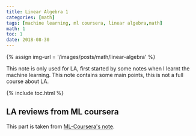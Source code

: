```yaml
---
title: Linear Algebra 1
categories: [math]
tags: [machine learning, ml coursera, linear algebra,math]
math: 1
toc: 1
date: 2018-08-30
---
```


{% assign img-url = '/images/posts/math/linear-algebra' %}

This note is only used for LA, first started by some notes when I learnt the machine learning. This note contains some main points, this is not a full course about LA.

{% include toc.html %}

## LA reviews from ML coursera

This part is taken from [ML-Coursera's note](/machine-learning-coursera-1).

